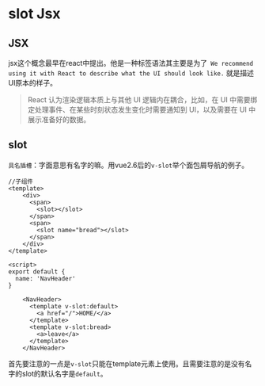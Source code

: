 # slot Jsx

## JSX

jsx这个概念最早在react中提出。他是一种标签语法其主要是为了` We recommend using it with React to describe what the UI should look like.` 就是描述UI原本的样子。

>React 认为渲染逻辑本质上与其他 UI 逻辑内在耦合，比如，在 UI 中需要绑定处理事件、在某些时刻状态发生变化时需要通知到 UI，以及需要在 UI 中展示准备好的数据。

## slot

`具名插槽`：字面意思有名字的嘛。用vue2.6后的`v-slot`举个面包屑导航的例子。
```vue
//子组件
<template>
    <div>
      <span>
        <slot></slot>
      </span>
      <span>
        <slot name="bread"></slot>
      </span>
    </div>
</template>

<script>
export default {
  name: 'NavHeader'
}
```
```vue
    <NavHeader>
      <template v-slot:default>
        <a href="/">HOME/</a>
      </template>
      <template v-slot:bread>
        <a>leave</a>
      </template>
    </NavHeader>
```

首先要注意的一点是`v-slot`只能在template元素上使用。且需要注意的是没有名字的slot的默认名字是`default`。
